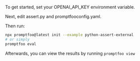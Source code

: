 To get started, set your OPENAI_API_KEY environment variable.

Next, edit assert.py and promptfooconfig.yaml.

Then run:

```bash
npx promptfoo@latest init --example python-assert-external
# or simply
promptfoo eval
```

Afterwards, you can view the results by running `promptfoo view`
